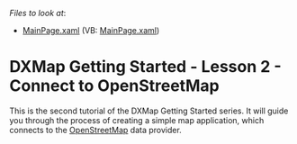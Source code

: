<!-- default file list -->
*Files to look at*:

* [MainPage.xaml](./CS/MapControlLesson2/MainPage.xaml) (VB: [MainPage.xaml](./VB/MapControlLesson2/MainPage.xaml))
<!-- default file list end -->
# DXMap Getting Started - Lesson 2 - Connect to OpenStreetMap


<p>This is the second tutorial of the DXMap Getting Started series. It will guide you through the process of creating a simple map application, which connects to the <u>OpenStreetMap</u> data provider.</p><br />


<br/>


